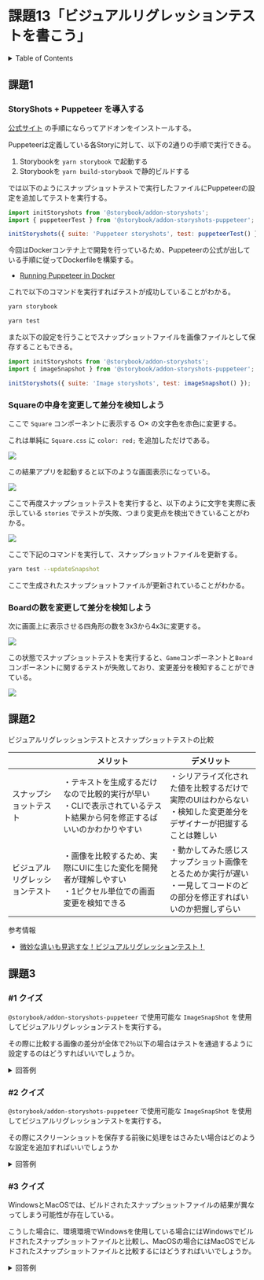 # 課題13「ビジュアルリグレッションテストを書こう」

<!-- START doctoc generated TOC please keep comment here to allow auto update -->
<!-- DON'T EDIT THIS SECTION, INSTEAD RE-RUN doctoc TO UPDATE -->
<details>
<summary>Table of Contents</summary>

- [課題1](#%E8%AA%B2%E9%A1%8C1)
  - [StoryShots + Puppeteer を導入する](#storyshots--puppeteer-%E3%82%92%E5%B0%8E%E5%85%A5%E3%81%99%E3%82%8B)
  - [Squareの中身を変更して差分を検知しよう](#square%E3%81%AE%E4%B8%AD%E8%BA%AB%E3%82%92%E5%A4%89%E6%9B%B4%E3%81%97%E3%81%A6%E5%B7%AE%E5%88%86%E3%82%92%E6%A4%9C%E7%9F%A5%E3%81%97%E3%82%88%E3%81%86)
  - [Boardの数を変更して差分を検知しよう](#board%E3%81%AE%E6%95%B0%E3%82%92%E5%A4%89%E6%9B%B4%E3%81%97%E3%81%A6%E5%B7%AE%E5%88%86%E3%82%92%E6%A4%9C%E7%9F%A5%E3%81%97%E3%82%88%E3%81%86)
- [課題2](#%E8%AA%B2%E9%A1%8C2)
- [課題3](#%E8%AA%B2%E9%A1%8C3)
  - [&#035;1 クイズ](#1-%E3%82%AF%E3%82%A4%E3%82%BA)
  - [&#035;2 クイズ](#2-%E3%82%AF%E3%82%A4%E3%82%BA)
  - [&#035;3 クイズ](#3-%E3%82%AF%E3%82%A4%E3%82%BA)

</details>
<!-- END doctoc generated TOC please keep comment here to allow auto update -->

## 課題1

### StoryShots + Puppeteer を導入する

[公式サイト](https://github.com/storybookjs/storybook/tree/master/addons/storyshots/storyshots-puppeteer) の手順にならってアドオンをインストールする。

Puppeteerは定義している各Storyに対して、以下の2通りの手順で実行できる。

1. Storybookを `yarn storybook` で起動する
2. Storybookを `yarn build-storybook` で静的ビルドする

では以下のようにスナップショットテストで実行したファイルにPuppeteerの設定を追加してテストを実行する。

```js
import initStoryshots from '@storybook/addon-storyshots';
import { puppeteerTest } from '@storybook/addon-storyshots-puppeteer';

initStoryshots({ suite: 'Puppeteer storyshots', test: puppeteerTest() });
```

今回はDockerコンテナ上で開発を行っているため、Puppeteerの公式が出している手順に従ってDockerfileを構築する。

- [Running Puppeteer in Docker](https://github.com/puppeteer/puppeteer/blob/main/docs/troubleshooting.md#running-puppeteer-in-docker)

これで以下のコマンドを実行すればテストが成功していることがわかる。

```bash
yarn storybook

yarn test
```

また以下の設定を行うことでスナップショットファイルを画像ファイルとして保存することもできる。

```js
import initStoryshots from '@storybook/addon-storyshots';
import { imageSnapshot } from '@storybook/addon-storyshots-puppeteer';

initStoryshots({ suite: 'Image storyshots', test: imageSnapshot() });
```

### Squareの中身を変更して差分を検知しよう

ここで `Square` コンポーネントに表示する ○× の文字色を赤色に変更する。

これは単純に `Square.css` に `color: red;` を追加しただけである。

![](assets/change-color.png)

この結果アプリを起動すると以下のような画面表示になっている。

![](assets/initialImageSnapShot.png)

ここで再度スナップショットテストを実行すると、以下のように文字を実際に表示している `stories` でテストが失敗、つまり変更点を検出できていることがわかる。

![](assets/change-color-SnapShotTestResult.png)

ここで下記のコマンドを実行して、スナップショットファイルを更新する。

```bash
yarn test --updateSnapshot
```

ここで生成されたスナップショットファイルが更新されていることがわかる。

### Boardの数を変更して差分を検知しよう

次に画面上に表示させる四角形の数を3x3から4x3に変更する。

![](assets/board-4x3.png)

この状態でスナップショットテストを実行すると、`Game`コンポーネントと`Board`コンポーネントに関するテストが失敗しており、変更差分を検知することができている。

![](assets/board-SnapShotTestResult.png)

## 課題2

ビジュアルリグレッションテストとスナップショットテストの比較

|                                | メリット                                                                                                                | デメリット                                                                                                                 | 
| ------------------------------ | ----------------------------------------------------------------------------------------------------------------------- | -------------------------------------------------------------------------------------------------------------------------- | 
| スナップショットテスト         | ・テキストを生成するだけなので比較的実行が早い<br>・CLIで表示されているテスト結果から何を修正するばいいのかわかりやすい | ・シリアライズ化された値を比較するだけで実際のUIはわからない<br>・検知した変更差分をデザイナーが把握することは難しい       | 
| ビジュアルリグレッションテスト | ・画像を比較するため、実際にUIに生じた変化を開発者が理解しやすい<br>・1ピクセル単位での画面変更を検知できる             | ・動かしてみた感じスナップショット画像をとるためか実行が遅い<br>・一見してコードのどの部分を修正すればいいのか把握しずらい | 

参考情報

- [微妙な違いも見逃すな！ビジュアルリグレッションテスト！](https://speakerdeck.com/blue_goheimochi/phpcon2020?slide=58)

## 課題3

### #1 クイズ

`@storybook/addon-storyshots-puppeteer` で使用可能な `ImageSnapShot` を使用してビジュアルリグレッションテストを実行する。

その際に比較する画像の差分が全体で2％以下の場合はテストを通過するように設定するのはどうすればいいでしょうか。

<details>
<summary>回答例</summary>

- [storyshots-image.runner.js](https://github.com/storybookjs/storybook/blob/03321305b4b336cd4fd9936006b614f262daea7b/examples/official-storybook/storyshots-puppeteer/storyshots-image.runner.js#L19)
- [Specifying options to jest-image-snapshots](https://github.com/storybookjs/storybook/tree/master/addons/storyshots/storyshots-puppeteer#specifying-options-to-jest-image-snapshots)

</details>

### #2 クイズ

`@storybook/addon-storyshots-puppeteer` で使用可能な `ImageSnapShot` を使用してビジュアルリグレッションテストを実行する。

その際にスクリーンショットを保存する前後に処理をはさみたい場合はどのような設定を追加すればいいでしょうか

<details>
<summary>回答例</summary>

- [Specifying options to jest-image-snapshots](https://github.com/storybookjs/storybook/tree/master/addons/storyshots/storyshots-puppeteer#specifying-options-to-jest-image-snapshots)

</details>

### #3 クイズ

WindowsとMacOSでは、ビルドされたスナップショットファイルの結果が異なってしまう可能性が存在している。

こうした場合に、環境環境でWindowsを使用している場合にはWindowsでビルドされたスナップショットファイルと比較し、MacOSの場合にはMacOSでビルドされたスナップショットファイルと比較するにはどうすればいいでしょうか。

<details>
<summary>回答例</summary>

- [ビジュアルリグレッションテストを導入してみた](https://note.com/pocke_techblog/n/n6947c0bb4df1)

</details>
